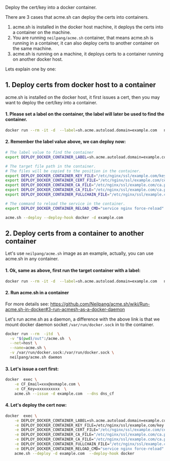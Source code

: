 Deploy the cert/key into a docker container.

There are 3 cases that acme.sh can deploy the certs into containers.

1. acme.sh is installed in the docker host machine, it deploys the certs into a container on the machine.
2. You are running `neilpang/acme.sh` container, that means acme.sh is running in a container, it can also deploy certs to another container on the same machine.
3. acme.sh is running on a machine, it deploys certs to a container running on another docker host.

Lets explain one by one:

## 1. Deploy certs from docker host to a container

acme.sh is installed on the docker host, it first issues a cert, then you may want to deploy the cert/key into a container.

#### 1. Please set a label on the container, the label will later be used to find the container.

```sh
docker run --rm -it -d  --label=sh.acme.autoload.domain=example.com   nginx:latest
```

#### 2. Remember the label value above, we can deploy now:

```sh
# The label value to find the container
export DEPLOY_DOCKER_CONTAINER_LABEL=sh.acme.autoload.domain=example.com

# The target file path in the container.
# The files will be copied to the position in the container.
export DEPLOY_DOCKER_CONTAINER_KEY_FILE="/etc/nginx/ssl/example.com/key.pem"
export DEPLOY_DOCKER_CONTAINER_CERT_FILE="/etc/nginx/ssl/example.com/cert.pem"
export DEPLOY_DOCKER_CONTAINER_CA_FILE="/etc/nginx/ssl/example.com/ca.pem"
export DEPLOY_DOCKER_CONTAINER_CA_FILE="/etc/nginx/ssl/example.com/ca.pem"
export DEPLOY_DOCKER_CONTAINER_FULLCHAIN_FILE="/etc/nginx/ssl/example.com/full.pem"

# The command to reload the service in the container.
export DEPLOY_DOCKER_CONTAINER_RELOAD_CMD="service nginx force-reload"

acme.sh --deploy --deploy-hook docker -d example.com

```

 
## 2. Deploy certs from a container to another container

Let's use `neilpang/acme.sh` image as an example,  actually, you can use acme.sh in any container.

#### 1. Ok, same as above, first run the target container with a label:

```sh
docker run --rm -it -d  --label=sh.acme.autoload.domain=example.com   nginx:latest
```

#### 2. Run acme.sh in a container

For more details see: https://github.com/Neilpang/acme.sh/wiki/Run-acme.sh-in-docker#3-run-acmesh-as-a-docker-daemon

Let's run acme.sh as a daemon, a difference with the above link is that we mount docker daemon socket `/var/run/docker.sock` in to the container.

```sh
docker run --rm  -itd  \
  -v "$(pwd)/out":/acme.sh  \
  --net=host \
  --name=acme.sh \
  -v /var/run/docker.sock:/var/run/docker.sock \
  neilpang/acme.sh daemon
```

#### 3. Let's issue a cert first:

```sh
docker  exec \
    -e CF_Email=xxx@exmaple.com \
    -e CF_Key=xxxxxxxxxx  \
    acme.sh --issue -d example.com  --dns dns_cf
```

#### 4. Let's deploy the cert now:

```sh
docker  exec \
    -e DEPLOY_DOCKER_CONTAINER_LABEL=sh.acme.autoload.domain=example.com \
    -e DEPLOY_DOCKER_CONTAINER_KEY_FILE=/etc/nginx/ssl/example.com/key.pem \
    -e DEPLOY_DOCKER_CONTAINER_CERT_FILE="/etc/nginx/ssl/example.com/cert.pem" \
    -e DEPLOY_DOCKER_CONTAINER_CA_FILE="/etc/nginx/ssl/example.com/ca.pem" \
    -e DEPLOY_DOCKER_CONTAINER_CA_FILE="/etc/nginx/ssl/example.com/ca.pem" \
    -e DEPLOY_DOCKER_CONTAINER_FULLCHAIN_FILE="/etc/nginx/ssl/example.com/full.pem" \
    -e DEPLOY_DOCKER_CONTAINER_RELOAD_CMD="service nginx force-reload" \
    acme.sh --deploy -d example.com  --deploy-hook docker
```











